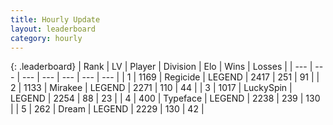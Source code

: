 ```yaml
---
title: Hourly Update
layout: leaderboard
category: hourly
---
```


{: .leaderboard}
| Rank | LV | Player | Division | Elo | Wins | Losses |
| --- | --- | --- | --- | --- | --- | --- |
| <span data-change="0">1</span> | 1169 | <span title="ID: 353063">Regicide</span> | LEGEND | <span data-change="0">2417</span> | <span data-change="0">251</span> | <span data-change="0">91</span> |
| <span data-change="0">2</span> | 1133 | <span title="ID: 416373">Mirakee</span> | LEGEND | <span data-change="2">2271</span> | <span data-change="1">110</span> | <span data-change="0">44</span> |
| <span data-change="0">3</span> | 1017 | <span title="ID: 498412">LuckySpin</span> | LEGEND | <span data-change="0">2254</span> | <span data-change="0">88</span> | <span data-change="0">23</span> |
| <span data-change="0">4</span> | 400 | <span title="ID: 628233">Typeface</span> | LEGEND | <span data-change="0">2238</span> | <span data-change="0">239</span> | <span data-change="0">130</span> |
| <span data-change="1">5</span> | 262 | <span title="ID: 573202">Dream</span> | LEGEND | <span data-change="7">2229</span> | <span data-change="1">130</span> | <span data-change="0">42</span> |